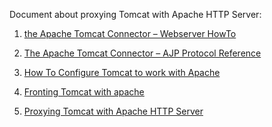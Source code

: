 <!---
markmeta_author: wongoo
markmeta_date: 2012-04-18 10:05:19
excerpt: Document about proxying Tomcat with Apache HTTP Server
slug: proxying-tomcat-with-apache-http-server
markmeta_title: Proxying Tomcat with Apache HTTP Server
wordpress_id: 247
markmeta_categories: Experience
markmeta_tags: AJP,apache,Proxy,Tomcat
-->

Document about proxying Tomcat with Apache HTTP Server:



	
  1. [the Apache Tomcat Connector – Webserver HowTo](http://tomcat.apache.org/connectors-doc/webserver_howto/apache.html)

	
  2. [The Apache Tomcat Connector – AJP Protocol Reference](http://tomcat.apache.org/connectors-doc/ajp/ajpv13a.html)

	
  3. [How To Configure Tomcat to work with Apache](http://www3.ntu.edu.sg/home/ehchua/programming/howto/ApachePlusTomcat_HowTo.html)

	
  4. [Fronting Tomcat with apache](http://people.apache.org/~mturk/docs/article/ftwai.html)

	
  5. [Proxying Tomcat with Apache HTTP Server](http://www.harezmi.com.tr/proxying-tomcat-with-apache-http-server/?lang=en)


